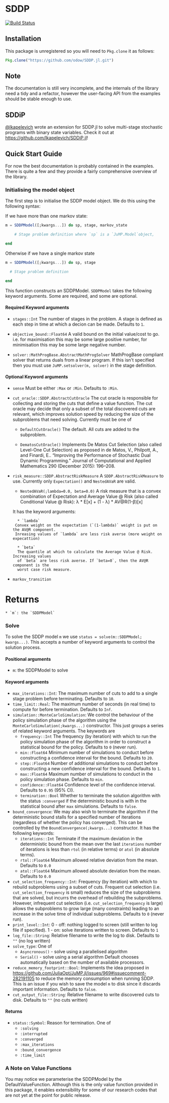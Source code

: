 # SDDP

[![Build Status](https://travis-ci.org/odow/SDDP.jl.svg?token=BjRx6YCjMdN19LP812Rj&branch=master)](https://travis-ci.org/odow/SDDP.jl)

## Installation
This package is unregistered so you will need to `Pkg.clone` it as follows:
```julia
Pkg.clone("https://github.com/odow/SDDP.jl.git")
```

## Note

The documentation is still very incomplete, and the internals of the library need a tidy and a refactor, however the user-facing API from the examples should be stable enough to use.

## SDDiP

[@lkapelevich](https://github.com/lkapelevich) wrote an extension for SDDP.jl to solve multi-stage stochastic programs with binary state variables. Check it out at https://github.com/lkapelevich/SDDiP.jl!

## Quick Start Guide
For now the best documentation is probably contained in the examples. There is
quite a few and they provide a fairly comprehensive overview of the library.

### Initialising the model object
The first step is to initialise the SDDP model object. We do this using the following syntax:

If we have more than one markov state:
```julia
m = SDDPModel([;kwargs...]) do sp, stage, markov_state

    # Stage problem definition where `sp` is a `JuMP.Model`object,

end
```


Otherwise if we have a single markov state
```julia
m = SDDPModel([;kwargs...]) do sp, stage

  # Stage problem definition

end
```
This function constructs an SDDPModel. `SDDPModel` takes the following keyword
arguments. Some are required, and some are optional.

#### Required Keyword arguments

 * `stages::Int`
 The number of stages in the problem. A stage is defined as each step in time at
 which a decion can be made. Defaults to `1`.

 * `objective_bound::Float64`
 A valid bound on the initial value/cost to go. i.e. for maximisation this may be some large positive number, for minimisation this may be some large negative number.

 * `solver::MathProgBase.AbstractMathProgSolver`
 MathProgBase compliant solver that returns duals from a linear program. If this isn't specified then you must use `JuMP.setsolver(m, solver)` in the stage definition.

#### Optional Keyword arguments
 * `sense`
 Must be either `:Max` or `:Min`. Defaults to `:Min`.

 * `cut_oracle::SDDP.AbstractCutOracle`
 The cut oracle is responsible for collecting and storing the cuts that define
 a value function. The cut oracle may decide that only a subset of the total
 discovered cuts are relevant, which improves solution speed by reducing the size
 of the subproblems that need solving. Currently must be one of
    * `DefaultCutOracle()`
    The default. All cuts are added to the subproblem.

    * `DematosCutOracle()`
    Implements De Matos Cut Selection (also called Level-One Cut Selection) as
    proposed in de Matos, V., Philpott, A., and Finardi, E.. “Improving the
    Performance of Stochastic Dual Dynamic Programming.” Journal of
    Computational and Applied Mathematics 290 (December 2015): 196–208.

 * `risk_measure::SDDP.AbstractRiskMeasure`
 A `SDDP.AbstractRiskMeasure` to use. Currently only `Expectation()` and
 `NestedAVaR` are valid.
    * `NestedAVaR(;lambda=0.0, beta=0.0)`
    A risk measure that is a convex combination of Expectation and Average Value @
Risk (also called Conditional Value @ Risk): λ * E[x] + (1 - λ) * AV@R(1-β)[x]

    It has the keyword arguments:

         * `lambda`
        Convex weight on the expectation (`(1-lambda)` weight is put on the AV@R component.
        Inreasing values of `lambda` are less risk averse (more weight on expecattion)

         * `beta`
         The quantile at which to calculate the Average Value @ Risk. Increasing values
         of `beta` are less risk averse. If `beta=0`, then the AV@R component is the
         worst case risk measure.

 * `markov_transition`

# Returns
    * `m`: the `SDDPModel`

### Solve

To solve the SDDP model `m` we use `status = solve(m::SDDPModel; kwargs...)`.
This accepts a number of keyword arguments to control the solution process.

#### Positional arguments
 * `m`: the SDDPModel to solve

#### Keyword arguments
 * `max_iterations::Int`:
    The maximum number of cuts to add to a single stage problem before terminating.
    Defaults to `10`.
 * `time_limit::Real`:
    The maximum number of seconds (in real time) to compute for before termination.
    Defaults to `Inf`.
 * `simulation::MonteCarloSimulation`:
    We control the behaviour of the policy simulation phase of the algorithm using
    the `MonteCarloSimulation(;kwargs...)` constructor. This just groups a
    series of related keyword arguments. The keywords are
    * `frequency::Int`
    The frequency (by iteration) with which to run the policy simulation phase of
    the algorithm in order to construct a statistical bound for the policy. Defaults
    to `0` (never run).
    * `min::Float64`
    Minimum number of simulations to conduct before constructing a confidence interval
    for the bound. Defaults to `20`.
    * `step::Float64`
    Number of additional simulations to conduct before constructing a new confidence
    interval for the bound. Defaults to `1`.
    * `max::Float64`
    Maximum number of simulations to conduct in the policy simulation phase. Defaults
    to `min`.
    * `confidence::Float64`
    Confidence level of the confidence interval. Defaults to `0.95` (95% CI).
    * `termination::Bool`
    Whether to terminate the solution algorithm with the status `:converged` if the
    deterministic bound is with in the statistical bound after `max` simulations.
    Defaults to `false`.
 * `bound_convergence`:
    We may also wish to terminate the algorithm if the deterministic bound stalls
    for a specified number of iterations (regardless of whether the policy has
    converged). This can be controlled by the `BoundConvergence(;kwargs...)`
    constructor. It has the following keywords:
    * `iterations::Int`
    Terminate if the maximum deviation in the deterministic bound from the mean
    over the last `iterations` number of iterations is less than `rtol` (in
    relative terms) or `atol` (in absolute terms).
    * `rtol::Float64`
    Maximum allowed relative deviation from the mean.
    Defaults to `0.0`
    * `atol::Float64`
    Maximum allowed absolute deviation from the mean.
    Defaults to `0.0`
 * `cut_selection_frequency::Int`:
    Frequency (by iteration) with which to rebuild subproblems using a subset of
    cuts. Frequent cut selection (i.e. `cut_selection_frequency` is small) reduces
    the size of the subproblems that are solved, but incurrs the overhead of rebuilding
    the subproblems. However, infrequent cut selection (i.e.
    `cut_selection_frequency` is large) allows the subproblems to grow large (many
    constraints) leading to an increase in the solve time of individual subproblems.
    Defaults to `0` (never run).
 * `print_level::Int`:
     0 - off: nothing logged to screen (still written to log file if specified).
     1 - on: solve iterations written to screen.
     Defaults to `1`
 * `log_file::String`:
    Relative filename to write the log to disk. Defaults to `""` (no log written)
 * `solve_type`:
    One of
    * `Asyncronous()` - solve using a parallelised algorithm
    * `Serial()` - solve using a serial algorithm
    Default chooses automatically based on the number of available processors.
 * `reduce_memory_footprint::Bool`:
    Implements the idea proposed in https://github.com/JuliaOpt/JuMP.jl/issues/969#issuecomment-282191105
    to reduce the memory consumption when running SDDP. This is an issue if you
    wish to save the model `m` to disk since it discards important information.
    Defaults to `false`.
 * `cut_output_file::String`:
    Relative filename to write discovered cuts to disk. Defaults to `""` (no cuts written)

#### Returns
 * `status::Symbol`:
    Reason for termination. One of
    * `:solving`
    * `:interrupted`
    * `:converged`
    * `:max_iterations`
    * `:bound_convergence`
    * `:time_limit`

### A Note on Value Functions

You may notice we parameterise the SDDPModel by the DefaultValueFunction. Although
this is the only value function provided in this package, it enables extensibility
for some of our research codes that are not yet at the point for public release.

